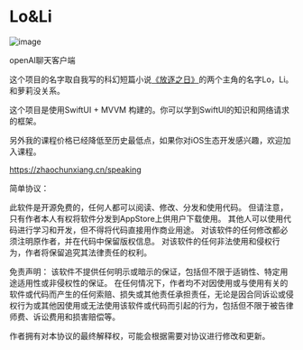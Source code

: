 # Lo&Li

![image](/githubpic.png)

openAI聊天客户端

这个项目的名字取自我写的科幻短篇小说[《放逐之日》](https://99csw.com/article/7913.htm)的两个主角的名字Lo，Li。和萝莉没关系。

这个项目是使用SwiftUI + MVVM 构建的。你可以学到SwiftUI的知识和网络请求的框架。

另外我的课程价格已经降低至历史最低点，如果你对iOS生态开发感兴趣，欢迎加入课程。

https://zhaochunxiang.cn/speaking


简单协议：

此软件是开源免费的，任何人都可以阅读、修改、分发和使用代码。
但请注意，只有作者本人有权将软件分发到AppStore上供用户下载使用。
其他人可以使用代码进行学习和开发，但不得将代码直接用作商业用途。
对该软件的任何修改都必须注明原作者，并在代码中保留版权信息。
对该软件的任何非法使用和侵权行为，作者将保留追究其法律责任的权利。

免责声明：
该软件不提供任何明示或暗示的保证，包括但不限于适销性、特定用途适用性或非侵权性的保证。
在任何情况下，作者均不对因使用或与使用有关的软件或代码而产生的任何索赔、损失或其他责任承担责任，无论是因合同诉讼或侵权行为或其他因使用或无法使用该软件或代码而引起的行为，包括但不限于被告律师费、诉讼费用和损害赔偿等。

作者拥有对本协议的最终解释权，可能会根据需要对协议进行修改和更新。

